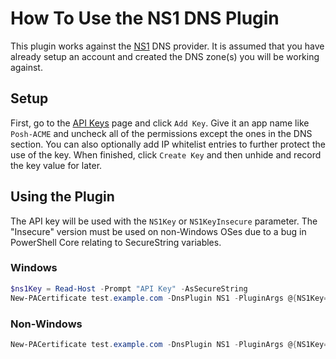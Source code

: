 # How To Use the NS1 DNS Plugin

This plugin works against the [NS1](https://ns1.com) DNS provider. It is assumed that you have already setup an account and created the DNS zone(s) you will be working against.

## Setup

First, go to the [API Keys](https://my.nsone.net/#/account/settings) page and click `Add Key`. Give it an app name like `Posh-ACME` and uncheck all of the permissions except the ones in the DNS section. You can also optionally add IP whitelist entries to further protect the use of the key. When finished, click `Create Key` and then unhide and record the key value for later.

## Using the Plugin

The API key will be used with the `NS1Key` or `NS1KeyInsecure` parameter. The "Insecure" version must be used on non-Windows OSes due to a bug in PowerShell Core relating to SecureString variables.

### Windows

```powershell
$ns1Key = Read-Host -Prompt "API Key" -AsSecureString
New-PACertificate test.example.com -DnsPlugin NS1 -PluginArgs @{NS1Key=$ns1Key}
```

### Non-Windows

```powershell
New-PACertificate test.example.com -DnsPlugin NS1 -PluginArgs @{NS1Key='xxxxxxxxxxxx'}
```
